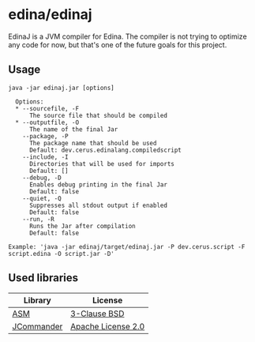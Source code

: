 # edina/edinaj

EdinaJ is a JVM compiler for Edina. The compiler is not trying to optimize any code for now, but that's one of the future goals for this project.

## Usage

```
java -jar edinaj.jar [options]

  Options:
  * --sourcefile, -F
      The source file that should be compiled
  * --outputfile, -O
      The name of the final Jar
    --package, -P
      The package name that should be used
      Default: dev.cerus.edinalang.compiledscript
    --include, -I
      Directories that will be used for imports
      Default: []
    --debug, -D
      Enables debug printing in the final Jar
      Default: false
    --quiet, -Q
      Suppresses all stdout output if enabled
      Default: false
    --run, -R
      Runs the Jar after compilation
      Default: false
      
Example: 'java -jar edinaj/target/edinaj.jar -P dev.cerus.script -F script.edina -O script.jar -D'
```

## Used libraries

| Library                                            | License                                                                                       |
|----------------------------------------------------|-----------------------------------------------------------------------------------------------|
| [ASM](https://gitlab.ow2.org/asm/asm)              | [3-Clause BSD](https://gitlab.ow2.org/asm/asm/-/raw/master/LICENSE.txt)                       |
| [JCommander](https://github.com/cbeust/jcommander) | [Apache License 2.0](https://raw.githubusercontent.com/cbeust/jcommander/master/license.txt)  |